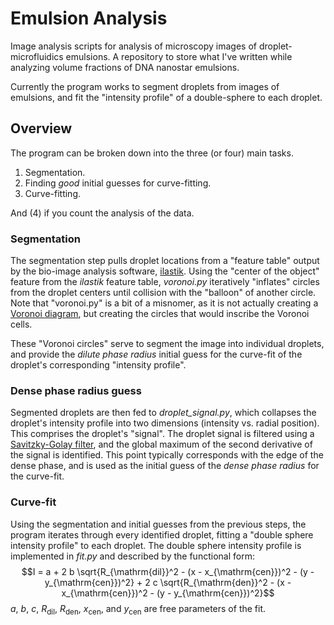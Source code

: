 # Emulsion Analysis

Image analysis scripts for analysis of microscopy images of droplet-microfluidics emulsions. 
A repository to store what I've written while analyzing volume fractions of DNA nanostar emulsions. 

Currently the program works to segment droplets from images of emulsions, and fit the "intensity profile" of a double-sphere to each droplet. 

## Overview
The program can be broken down into the three (or four) main tasks. 
  1. Segmentation.
  2. Finding *good* initial guesses for curve-fitting.
  3. Curve-fitting.

And (4) if you count the analysis of the data.

### Segmentation
The segmentation step pulls droplet locations from a "feature table" output by the bio-image analysis software, [ilastik](https://www.ilastik.org/). Using the "center of the object" feature from the _ilastik_ feature table, _voronoi.py_ iteratively "inflates" circles from the droplet centers until collision with the "balloon" of another circle. Note that "voronoi.py" is a bit of a misnomer, as it is not actually creating a [Voronoi diagram](https://en.wikipedia.org/wiki/Voronoi_diagram), but creating the circles that would inscribe the Voronoi cells. 

These "Voronoi circles" serve to segment the image into individual droplets, and provide the _dilute phase radius_ initial guess for the curve-fit of the droplet's corresponding "intensity profile".

### Dense phase radius guess
Segmented droplets are then fed to *droplet_signal.py*, which collapses the droplet's intensity profile into two dimensions (intensity vs. radial position). This comprises the droplet's "signal". The droplet signal is filtered using a [Savitzky-Golay filter](https://pubs.acs.org/doi/10.1021/ac60214a047), and the global maximum of the second derivative of the signal is identified. This point typically corresponds with the edge of the dense phase, and is used as the initial guess of the _dense phase radius_ for the curve-fit.

### Curve-fit
Using the segmentation and initial guesses from the previous steps, the program iterates through every identified droplet, fitting a "double sphere intensity profile" to each droplet. The double sphere intensity profile is implemented in _fit.py_ and described by the functional form:
$$I = a + 2 b \sqrt{R_{\mathrm{dil}}^2 - (x - x_{\mathrm{cen}})^2 - (y - y_{\mathrm{cen}})^2} + 2 c \sqrt{R_{\mathrm{den}}^2 - (x - x_{\mathrm{cen}})^2 - (y - y_{\mathrm{cen}})^2}$$
$a$, $b$, $c$, $R_{\mathrm{dil}}$, $R_{\mathrm{den}}$, $x_{\mathrm{cen}}$, and $y_{\mathrm{cen}}$ are free parameters of the fit. 



